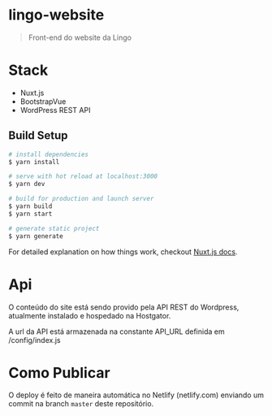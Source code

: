 # lingo-website

> Front-end do website da Lingo

# Stack

- Nuxt.js
- BootstrapVue
- WordPress REST API

## Build Setup

``` bash
# install dependencies
$ yarn install

# serve with hot reload at localhost:3000
$ yarn dev

# build for production and launch server
$ yarn build
$ yarn start

# generate static project
$ yarn generate
```

For detailed explanation on how things work, checkout [Nuxt.js docs](https://nuxtjs.org).

# Api

O conteúdo do site está sendo provido pela API REST do Wordpress, atualmente instalado e hospedado na Hostgator.

A url da API está armazenada na constante API_URL definida em /config/index.js

# Como Publicar

O deploy é feito de maneira automática no Netlify (netlify.com) enviando um commit na branch `master` deste repositório.

